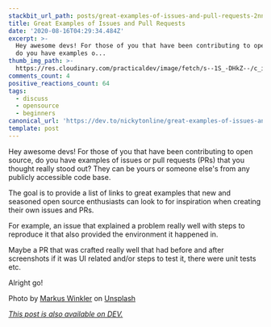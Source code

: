 ```yaml
---
stackbit_url_path: posts/great-examples-of-issues-and-pull-requests-2nne
title: Great Examples of Issues and Pull Requests
date: '2020-08-16T04:29:34.484Z'
excerpt: >-
  Hey awesome devs! For those of you that have been contributing to open source,
  do you have examples o...
thumb_img_path: >-
  https://res.cloudinary.com/practicaldev/image/fetch/s--1S_-DHkZ--/c_imagga_scale,f_auto,fl_progressive,h_420,q_auto,w_1000/https://dev-to-uploads.s3.amazonaws.com/i/57cq53ctck05f2swcpgb.jpg
comments_count: 4
positive_reactions_count: 64
tags:
  - discuss
  - opensource
  - beginners
canonical_url: 'https://dev.to/nickytonline/great-examples-of-issues-and-pull-requests-2nne'
template: post
---
```

Hey awesome devs! For those of you that have been contributing to open source, do you have examples of issues or pull requests (PRs) that you thought really stood out? They can be yours or someone else's from any publicly accessible code base.

The goal is to provide a list of links to great examples that new and seasoned open source enthusiasts can look to for inspiration when creating their own issues and PRs.

For example, an issue that explained a problem really well with steps to reproduce it that also provided the environment it happened in.

Maybe a PR that was crafted really well that had before and after screenshots if it was UI related and/or steps to test it, there were unit tests etc.

Alright go!

<span>Photo by <a href="https://unsplash.com/@markuswinkler?utm_source=unsplash&amp;utm_medium=referral&amp;utm_content=creditCopyText">Markus Winkler</a> on <a href="https://unsplash.com/s/photos/open-source?utm_source=unsplash&amp;utm_medium=referral&amp;utm_content=creditCopyText">Unsplash</a></span>

*[This post is also available on DEV.](https://dev.to/nickytonline/great-examples-of-issues-and-pull-requests-2nne)*


<script>
const parent = document.getElementsByTagName('head')[0];
const script = document.createElement('script');
script.type = 'text/javascript';
script.src = 'https://cdnjs.cloudflare.com/ajax/libs/iframe-resizer/4.1.1/iframeResizer.min.js';
script.charset = 'utf-8';
script.onload = function() {
    window.iFrameResize({}, '.liquidTag');
};
parent.appendChild(script);
</script>    
